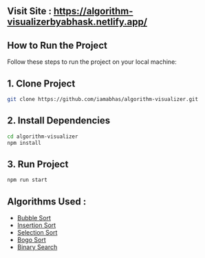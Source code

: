 ## Visit Site : https://algorithm-visualizerbyabhask.netlify.app/

## How to Run the Project

Follow these steps to run the project on your local machine:

## 1. Clone Project

```bash
git clone https://github.com/iamabhas/algorithm-visualizer.git
```
## 2. Install Dependencies

```bash
cd algorithm-visualizer
npm install
```
## 3. Run Project
```bash
npm run start
```
## Algorithms Used :
<ul>
  <li><a href="https://github.com/iamabhas/algorithm-visualizer/blob/main/src/Sorting/BubbleSort.js">Bubble Sort</a></li>
  <li><a href="https://github.com/iamabhas/algorithm-visualizer/blob/main/src/Sorting/InsertionSort.js">Insertion Sort</a></li>
  <li><a href="https://github.com/iamabhas/algorithm-visualizer/blob/main/src/Sorting/SelectionSort.js">Selection Sort</li>
  <li><a href="https://github.com/iamabhas/algorithm-visualizer/blob/main/src/Sorting/BogoSort.js">Bogo Sort</li>
  <li><a href="https://github.com/iamabhas/algorithm-visualizer/tree/main/src/BinarySearch">Binary Search</li>
</ul>
